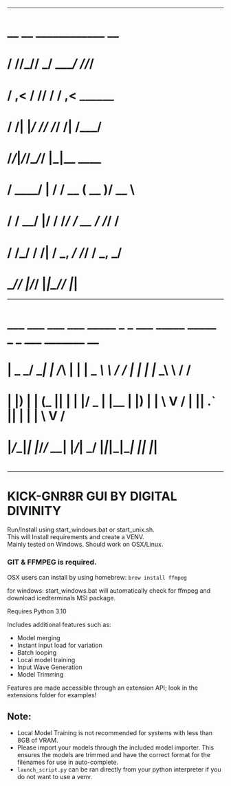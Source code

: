 ---------------------------------------------------------------------------------------------------

#     __ __ ____________ __       
#    / //_//  _/ ____/ //_/       
#   / ,<   / // /   / ,< ______   
#  / /| |_/ // /___/ /| /_____/   
# /_/_|_/___/\____/_/ |_|__  ____ 
#   / ____/ | / / __ \( __ )/ __ \
#  / / __/  |/ / /_/ / __  / /_/ /
# / /_/ / /|  / _, _/ /_/ / _, _/ 
# \____/_/ |_/_/ |_|\____/_/ |_|  

---------------------------------------------------------------------------------------------------

#  ___ ___ ___ ___ _____ _   _      ___ _____   _____ _  _ ___ _______   __
# |   \_ _/ __|_ _|_   _/_\ | |    |   \_ _\ \ / /_ _| \| |_ _|_   _\ \ / /
# | |) | | (_ || |  | |/ _ \| |__  | |) | | \ V / | || .` || |  | |  \ V / 
# |___/___\___|___| |_/_/ \_\____| |___/___| \_/ |___|_|\_|___| |_|   |_|  
#                                                                         

---------------------------------------------------------------------------------------------------

# KICK-GNR8R GUI BY DIGITAL DIVINITY

Run/Install using start_windows.bat or start_unix.sh.<br>
This will Install requirements and create a VENV.<br>
Mainly tested on Windows. Should work on OSX/Linux.<br>



### GIT & FFMPEG is required. <br>
OSX users can install by using homebrew: ```brew install ffmpeg```<br>

for windows: start_windows.bat will automatically check for ffmpeg and download icedterminals MSI package. <br>

Requires Python 3.10

Includes additional features such as:<br>
- Model merging
- Instant input load for variation
- Batch looping
- Local model training
- Input Wave Generation
- Model Trimming

Features are made accessible through an extension API; look in the extensions folder for examples!

## Note:
- Local Model Training is not recommended for systems with less than 8GB of VRAM.
- Please import your models through the included model importer. This ensures the models are trimmed and have the correct format for the filenames for use in     auto-complete.
- ```launch_script.py``` can be ran directly from your python interpreter if you do not want to use a venv.







